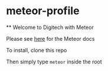 # meteor-profile

** Welcome to Digitech with Meteor

Please see [here](https://www.meteor.com/) for the Meteor docs

To install, clone this repo

Then simply type ```meteor``` inside the root
